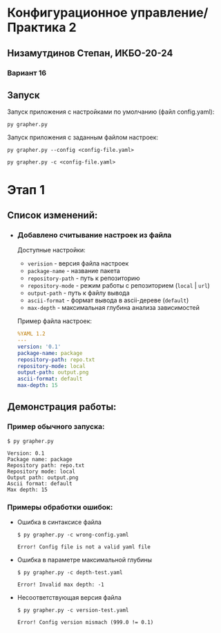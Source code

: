 # Конфигурационное управление/Практика 2
## Низамутдинов Степан, ИКБО-20-24
### Вариант 16

## Запуск
Запуск приложения с настройками по умолчанию (файл config.yaml):
```
py grapher.py
```

Запуск приложения с заданным файлом настроек:
```
py grapher.py --config <config-file.yaml>
```

```
py grapher.py -c <config-file.yaml>
```

# Этап 1
## Список изменений:
* ### Добавлено считывание настроек из файла
    
    Доступные настройки:
    * `verision` - версия файла настроек
    * `package-name` - название пакета
    * `repository-path` - путь к репозиторию
    * `repository-mode` - режим работы с репозиторием (`local` | `url`)
    * `output-path` - путь к файлу вывода
    * `ascii-format` - формат вывода в ascii-дереве (`default`)
    * `max-depth` - максимальная глубина анализа зависимостей
    
    Пример файла настроек:
    ```yaml
    %YAML 1.2
    ---
    version: '0.1'
    package-name: package
    repository-path: repo.txt
    repository-mode: local
    output-path: output.png
    ascii-format: default
    max-depth: 15
    ```

## Демонстрация работы:
### Пример обычного запуска:
```console
$ py grapher.py
```
```
Version: 0.1
Package name: package
Repository path: repo.txt
Repository mode: local
Output path: output.png
Ascii format: default
Max depth: 15
```

### Примеры обработки ошибок:
* Ошибка в синтаксисе файла
    ```console
    $ py grapher.py -c wrong-config.yaml
    ```
    ```
    Error! Config file is not a valid yaml file
    ```

* Ошибка в параметре максимальной глубины

    ```console
    $ py grapher.py -c depth-test.yaml
    ```
    ```
    Error! Invalid max depth: -1
    ```

* Несоответствующая версия файла

    ```console
    $ py grapher.py -c version-test.yaml
    ```
    ```
    Error! Config version mismach (999.0 != 0.1)
    ```